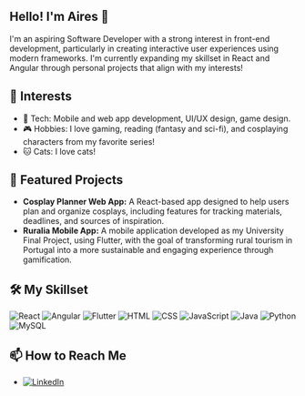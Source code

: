 ## Hello! I'm Aires 👋
I'm an aspiring Software Developer with a strong interest in front-end development, particularly in creating interactive user experiences using modern frameworks. I'm currently expanding my skillset in React and Angular through personal projects that align with my interests!

## 🎯 Interests
- 📱 Tech: Mobile and web app development, UI/UX design, game design.
- 🎮 Hobbies: I love gaming, reading (fantasy and sci-fi), and cosplaying characters from my favorite series!
- 🐱 Cats: I love cats!

## 🌟 Featured Projects
- **Cosplay Planner Web App:** A React-based app designed to help users plan and organize cosplays, including features for tracking materials, deadlines, and sources of inspiration.
- **Ruralia Mobile App:** A mobile application developed as my University Final Project, using Flutter, with the goal of transforming rural tourism in Portugal into a more sustainable and engaging experience through gamification. 


## 🛠️ My Skillset
![React](https://img.shields.io/badge/-React-61DAFB?logo=react&logoColor=black&style=flat)
![Angular](https://img.shields.io/badge/-Angular-D60000?logo=angular&logoColor=white&style=flat)
![Flutter](https://img.shields.io/badge/-Flutter-02569B?logo=flutter&logoColor=white&style=flat)
![HTML](https://img.shields.io/badge/-HTML-E34F26?logo=html5&logoColor=white&style=flat)
![CSS](https://img.shields.io/badge/-CSS-1572B6?logo=css3&logoColor=white&style=flat)
![JavaScript](https://img.shields.io/badge/-JavaScript-F7DF1E?logo=javascript&logoColor=black&style=flat)
![Java](https://img.shields.io/badge/-Java-007396?logo=java&logoColor=white&style=flat)
![Python](https://img.shields.io/badge/-Python-3776AB?logo=python&logoColor=white&style=flat)
![MySQL](https://img.shields.io/badge/-MySQL-4479A1?logo=mysql&logoColor=white&style=flat)



## 📫 How to Reach Me
- [![LinkedIn](https://img.shields.io/badge/-LinkedIn-0077B5?logo=linkedin&logoColor=white&style=flat)](https://www.linkedin.com/in/eduarda-tavares/)

